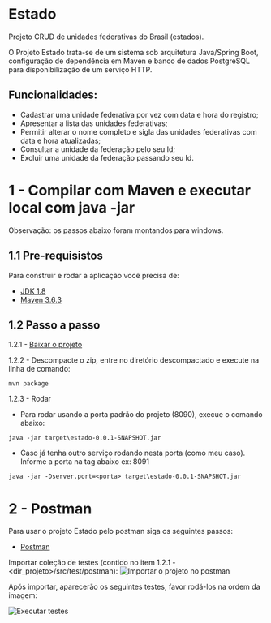 # Estado
Projeto CRUD de unidades federativas do Brasil (estados).

O Projeto Estado trata-se de um sistema sob arquitetura Java/Spring Boot, configuração de dependência em Maven e banco de dados PostgreSQL para disponibilização de um serviço HTTP. 

## Funcionalidades:
- Cadastrar uma unidade federativa por vez com data e hora do registro;
- Apresentar a lista das unidades federativas;
- Permitir alterar o nome completo e sigla das unidades federativas com data e hora atualizadas;
- Consultar a unidade da federação pelo seu Id;
- Excluir uma unidade da federação passando seu Id.

# 1 - Compilar com Maven e executar local com java -jar

Observação: os passos abaixo foram montandos para windows.

## 1.1 Pre-requisistos
Para construir e rodar a aplicação você precisa de:
- [JDK 1.8](http://www.oracle.com/technetwork/java/javase/downloads/jdk8-downloads-2133151.html)
- [Maven 3.6.3](https://maven.apache.org)

## 1.2 Passo a passo
1.2.1 - [Baixar o projeto](https://github.com/ronybrand/estado/archive/feature/estado.zip)

1.2.2 - Descompacte o zip, entre no diretório descompactado e execute na linha de comando:
```
mvn package
```

1.2.3 - Rodar
- Para rodar usando a porta padrão do projeto (8090), execue o comando abaixo:
```
java -jar target\estado-0.0.1-SNAPSHOT.jar
```

- Caso já tenha outro serviço rodando nesta porta (como meu caso). Informe a porta na tag abaixo ex: 8091
```
java -jar -Dserver.port=<porta> target\estado-0.0.1-SNAPSHOT.jar
```

# 2 - Postman
Para usar o projeto Estado pelo postman siga os seguintes passos:
- [Postman](https://www.postman.com/downloads/)

Importar coleção de testes (contido no item 1.2.1 - <dir_projeto>/src/test/postman):
![Importar o projeto no postman](https://github.com/ronybrand/numero_por_extenso/blob/feature/numero_por_extenso/importar_projeto_postman.png)

Após importar, aparecerão os seguintes testes, favor rodá-los na ordem da imagem:

![Executar testes](https://github.com/ronybrand/estado/blob/feature/estado/sequencia%20de%20execu%C3%A7%C3%A3o%20de%20teste%20no%20postman.png)
